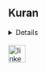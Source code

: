 <h2 align="left">Kuran</h2>

<details>
 💬 I'm 28 years old and currently living in Brasil. I speak english and I'm also learning russian. I'm currently working as a front-end developer since 2023 using TS, pure HTML/CSS, react and other web stuffs and now I'm trying to master React Native and the mobile development. I also have experience, from college years, with data science.
</details>

<br clear="both">

<div align="left">
  <a href="https://www.linkedin.com/in/gabriel-silva-adornes-58a86b218/" target="_blank">
    <img src="https://img.shields.io/static/v1?message=LinkedIn&logo=linkedin&label=&color=0077B5&logoColor=white&labelColor=&style=for-the-badge" height="35" alt="linkedin logo"  />
  </a>
</div>
